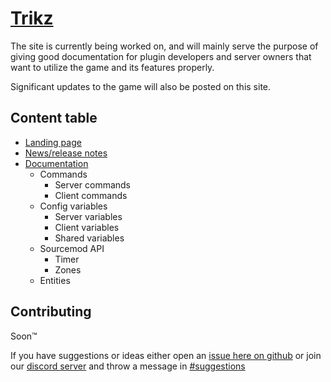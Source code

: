 # [Trikz](https://trikz.org)

The site is currently being worked on, and will mainly serve the purpose of giving good documentation for plugin developers and server owners that want to utilize the game and its features properly.

Significant updates to the game will also be posted on this site.

## Content table

* [Landing page](https://trikz.org)
* [News/release notes](https://trikz.org/news)
* [Documentation](https://trikz.org/docs)
  * Commands
    * Server commands
    * Client commands
  * Config variables
    * Server variables
    * Client variables
    * Shared variables
  * Sourcemod API
    * Timer
    * Zones
  * Entities

## Contributing

Soon™

If you have suggestions or ideas either open an [issue here on github](https://github.com/Trikz/trikz.org/issues) or join our [discord server](https://discord.gg/rhXSFEY) and throw a message in [#suggestions](https://discord.com/channels/644595838835884073/645034490200326154)

